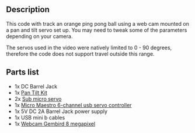 ## Description
This code with track an orange ping pong ball using a web cam mounted on a pan and tilt servo set up. You may need to tweak some of the parameters depending on your camera.

The servos used in the video were natively limited to 0 - 90 degrees, therefore the code does not support travel outside this range. 

## Parts list
* 1x DC Barrel Jack
* 1x [Pan Tilt Kit](https://www.sparkfun.com/products/10335)
* 2x [Sub micro servo](https://www.pololu.com/product/1053)
* 1x [Micro Maestro 6-channel usb servo controller](https://www.pololu.com/product/1350/)
* 1x 5V DC 2A Barrel Jack power supply
* 1x USB mini b cables
* 1x [Webcam Gembird 8 megapixel](https://www.aliexpress.com/item/32704248063.html)
